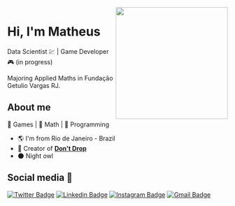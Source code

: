 <img align="right" width="256" height="256" src="https://lh3.googleusercontent.com/ixj6Nu0TTPXyWyll3MGIm0-ADiAynNYZ5pJskwpFxzrSL_tbt82SJweBi93EBX2LcOw=s180-rw">


# Hi, I'm Matheus

Data Scientist :chart: | Game Developer :video_game: (in progress)

Majoring Applied Maths in Fundação Getulio Vargas RJ.

## About me 

:white_heart: Games | :purple_heart: Math | :blue_heart: Programming

- :earth_americas: I'm from Rio de Janeiro - Brazil
- :iphone:  Creator of [**Don't Drop**](https://cutt.ly/dontdrop)
- :new_moon: Night owl


## Social media :email:

[![Twitter Badge](https://img.shields.io/badge/-matheus_assis22-1DA1F2?style=flat-square&logo=Twitter&logoColor=white&link=https://www.twitter.com/matheus_assis22/)](https://www.twitter.com/matheus_assis22/)
[![Linkedin Badge](https://img.shields.io/badge/-matheusmassis-2867B2?style=flat-square&logo=Linkedin&logoColor=white&link=https://www.linkedin.com/in/matheusmoncada/)](https://www.linkedin.com/in/matheusmoncada/)
[![Instagram Badge](https://img.shields.io/badge/-instagram-C1558B?style=flat-square&logo=Instagram&logoColor=white&link=https://instagram.com/matheusm.assis)](https://instagram.com/matheusm.assis)
[![Gmail Badge](https://img.shields.io/badge/-assis.matheus1@gmail.com-C14438?style=flat-square&logo=Gmail&logoColor=white&link=mailto:assis.matheus1@gmail.com)](mailto:assis.matheus1@gmail.com)

